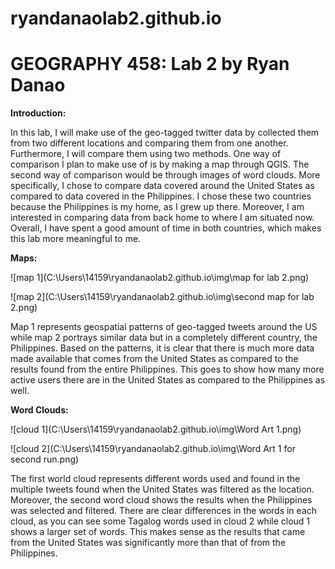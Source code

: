 # ryandanaolab2.github.io
# GEOGRAPHY 458: Lab 2 by Ryan Danao

**Introduction:**

In this lab, I will make use of the geo-tagged twitter data by collected them from two different locations and comparing them from one another. Furthermore, I will compare them using two methods. One way of comparison I plan to make use of is by making a map through QGIS. The second way of comparison would be through images of word clouds. More specifically, I chose to compare data covered around the United States as compared to data covered in the Philippines. I chose these two countries because the Philippines is my home, as I grew up there. Moreover, I am interested in comparing data from back home to where I am situated now. Overall, I have spent a good amount of time in both countries, which makes this lab more meaningful to me. 

**Maps:**

![map 1](C:\Users\14159\ryandanaolab2.github.io\img\map for lab 2.png)

![map 2](C:\Users\14159\ryandanaolab2.github.io\img\second map for lab 2.png)

Map 1 represents geospatial patterns of geo-tagged tweets around the US while map 2 portrays similar data but in a completely different country, the Philippines. Based on the patterns, it is clear that there is much more data made available that comes from the United States as compared to the results found from the entire Philippines. This goes to show how many more active users there are in the United States as compared to the Philippines as well. 

**Word Clouds:**

![cloud 1](C:\Users\14159\ryandanaolab2.github.io\img\Word Art 1.png)

![cloud 2](C:\Users\14159\ryandanaolab2.github.io\img\Word Art 1 for second run.png)

The first world cloud represents different words used and found in the multiple tweets found when the United States was filtered as the location. Moreover, the second word cloud shows the results when the Philippines was selected and filtered. There are clear differences in the words in each cloud, as you can see some Tagalog words used in cloud 2 while cloud 1 shows a larger set of words. This makes sense as the results that came from the United States was significantly more than that of from the Philippines. 